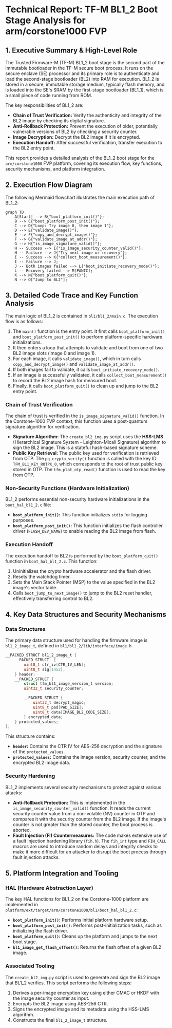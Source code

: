 # Technical Report: TF-M BL1_2 Boot Stage Analysis for arm/corstone1000 FVP

## 1. Executive Summary & High-Level Role

The Trusted Firmware-M (TF-M) BL1_2 boot stage is the second part of the immutable bootloader in the TF-M secure boot process. It runs on the secure enclave (SE) processor and its primary role is to authenticate and load the second-stage bootloader (BL2) into RAM for execution. BL1_2 is stored in a secure, immutable storage medium, typically flash memory, and is loaded into the SE's SRAM by the first-stage bootloader (BL1_1), which is a small piece of code running from ROM.

The key responsibilities of BL1_2 are:

*   **Chain of Trust Verification:** Verify the authenticity and integrity of the BL2 image by checking its digital signature.
*   **Anti-Rollback Protection:** Prevent the execution of older, potentially vulnerable versions of BL2 by checking a security counter.
*   **Image Decryption:** Decrypt the BL2 image if it is encrypted.
*   **Execution Handoff:** After successful verification, transfer execution to the BL2 entry point.

This report provides a detailed analysis of the BL1_2 boot stage for the `arm/corstone1000` FVP platform, covering its execution flow, key functions, security mechanisms, and platform integration.

## 2. Execution Flow Diagram

The following Mermaid flowchart illustrates the main execution path of BL1_2:

```mermaid
graph TD
    A[Start] --> B{"boot_platform_init()"};
    B --> C{"boot_platform_post_init()"};
    C --> D{"Loop: Try image 0, then image 1"};
    D --> E{"validate_image()"};
    E --> F{"copy_and_decrypt_image()"};
    F --> G{"validate_image_at_addr()"};
    G --> H{"is_image_signature_valid()"};
    H -- Success --> I{"is_image_security_counter_valid()"};
    H -- Failure --> J{"Try next image or recovery"};
    I -- Success --> K{"collect_boot_measurement()"};
    I -- Failure --> J;
    J -- Both images failed --> L{"boot_initiate_recovery_mode()"};
    L -- Recovery failed --> M[PANIC];
    K --> N{"boot_platform_quit()"};
    N --> O["Jump to BL2"];
```

## 3. Detailed Code Trace and Key Function Analysis

The main logic of BL1_2 is contained in `bl1/bl1_2/main.c`. The execution flow is as follows:

1.  The `main()` function is the entry point. It first calls `boot_platform_init()` and `boot_platform_post_init()` to perform platform-specific hardware initializations.
2.  It then enters a loop that attempts to validate and boot from one of two BL2 image slots (image 0 and image 1).
3.  For each image, it calls `validate_image()`, which in turn calls `copy_and_decrypt_image()` and `validate_image_at_addr()`.
4.  If both images fail to validate, it calls `boot_initiate_recovery_mode()`.
5.  If an image is successfully validated, it calls `collect_boot_measurement()` to record the BL2 image hash for measured boot.
6.  Finally, it calls `boot_platform_quit()` to clean up and jump to the BL2 entry point.

### Chain of Trust Verification

The chain of trust is verified in the `is_image_signature_valid()` function. In the Corstone-1000 FVP context, this function uses a post-quantum signature algorithm for verification.

*   **Signature Algorithm:** The `create_bl2_img.py` script uses the **HSS-LMS** (Hierarchical Signature System - Leighton-Micali Signature) algorithm to sign the BL2 image. This is a stateful hash-based signature scheme.
*   **Public Key Retrieval:** The public key used for verification is retrieved from OTP. The `pq_crypto_verify()` function is called with the key ID `TFM_BL1_KEY_ROTPK_0`, which corresponds to the root of trust public key stored in OTP. The `tfm_plat_otp_read()` function is used to read the key from OTP.

### Non-Security Functions (Hardware Initialization)

BL1_2 performs essential non-security hardware initializations in the `boot_hal_bl1_2.c` file:

*   **`boot_platform_init()`:** This function initializes `stdio` for logging purposes.
*   **`boot_platform_post_init()`:** This function initializes the flash controller driver (`FLASH_DEV_NAME`) to enable reading the BL2 image from flash.

### Execution Handoff

The execution handoff to BL2 is performed by the `boot_platform_quit()` function in `boot_hal_bl1_2.c`. This function:

1.  Uninitializes the crypto hardware accelerator and the flash driver.
2.  Resets the watchdog timer.
3.  Sets the Main Stack Pointer (MSP) to the value specified in the BL2 image's vector table.
4.  Calls `boot_jump_to_next_image()` to jump to the BL2 reset handler, effectively transferring control to BL2.

## 4. Key Data Structures and Security Mechanisms

### Data Structures

The primary data structure used for handling the firmware image is `bl1_2_image_t`, defined in `bl1/bl1_2/lib/interface/image.h`.

```c
__PACKED_STRUCT bl1_2_image_t {
    __PACKED_STRUCT  {
        uint8_t ctr_iv[CTR_IV_LEN];
        uint8_t sig[1452];
    } header;
    __PACKED_STRUCT {
        struct tfm_bl1_image_version_t version;
        uint32_t security_counter;

        __PACKED_STRUCT {
            uint32_t decrypt_magic;
            uint8_t pad[PAD_SIZE];
            uint8_t data[IMAGE_BL2_CODE_SIZE];
        } encrypted_data;
    } protected_values;
};
```

This structure contains:

*   **`header`:** Contains the CTR IV for AES-256 decryption and the signature of the `protected_values`.
*   **`protected_values`:** Contains the image version, security counter, and the encrypted BL2 image data.

### Security Hardening

BL1_2 implements several security mechanisms to protect against various attacks:

*   **Anti-Rollback Protection:** This is implemented in the `is_image_security_counter_valid()` function. It reads the current security counter value from a non-volatile (NV) counter in OTP and compares it with the security counter from the BL2 image. If the image's counter is not greater than the stored counter, the boot process is aborted.
*   **Fault Injection (FI) Countermeasures:** The code makes extensive use of a fault injection hardening library (`fih.h`). The `fih_int` type and `FIH_CALL` macros are used to introduce random delays and integrity checks to make it more difficult for an attacker to disrupt the boot process through fault injection attacks.

## 5. Platform Integration and Tooling

### HAL (Hardware Abstraction Layer)

The key HAL functions for BL1_2 on the Corstone-1000 platform are implemented in `platform/ext/target/arm/corstone1000/bl1/boot_hal_bl1_2.c`:

*   **`boot_platform_init()`:** Performs initial platform hardware setup.
*   **`boot_platform_post_init()`:** Performs post-initialization tasks, such as initializing the flash driver.
*   **`boot_platform_quit()`:** Cleans up the platform and jumps to the next boot stage.
*   **`bl1_image_get_flash_offset()`:** Returns the flash offset of a given BL2 image.

### Associated Tooling

The `create_bl2_img.py` script is used to generate and sign the BL2 image that BL1_2 verifies. This script performs the following steps:

1.  Derives a per-image encryption key using either CMAC or HKDF with the image security counter as input.
2.  Encrypts the BL2 image using AES-256 CTR.
3.  Signs the encrypted image and its metadata using the HSS-LMS algorithm.
4.  Constructs the final `bl1_2_image_t` structure.
